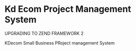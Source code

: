 Kd Ecom Project Management System
============================


UPGRADING TO ZEND FRAMEWORK 2

KDecom Small Business PRoject management System